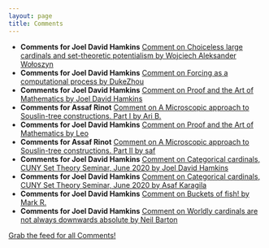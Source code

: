 ```yaml
---
layout: page
title: Comments
---
```


* **Comments for Joel David Hamkins** [Comment on Choiceless large cardinals and set-theoretic potentialism by Wojciech Aleksander Wołoszyn](http://jdh.hamkins.org/choiceless-large-cardinals-and-set-theoretic-potentialism/#comment-10924)
* **Comments for Joel David Hamkins** [Comment on Forcing as a computational process by DukeZhou](http://jdh.hamkins.org/forcing-as-a-computational-process/#comment-10917)
* **Comments for Joel David Hamkins** [Comment on Proof and the Art of Mathematics by Joel David Hamkins](http://jdh.hamkins.org/proof-and-the-art-of-mathematics/#comment-10913)
* **Comments for Assaf Rinot** [Comment on A Microscopic approach to Souslin-tree constructions. Part I by Ari B.](http://blog.assafrinot.com/?p=4059#comment-814)
* **Comments for Joel David Hamkins** [Comment on Proof and the Art of Mathematics by Leo](http://jdh.hamkins.org/proof-and-the-art-of-mathematics/#comment-10912)
* **Comments for Assaf Rinot** [Comment on A Microscopic approach to Souslin-tree constructions. Part II by saf](http://blog.assafrinot.com/?p=4631#comment-811)
* **Comments for Joel David Hamkins** [Comment on Categorical cardinals, CUNY Set Theory Seminar, June 2020 by Joel David Hamkins](http://jdh.hamkins.org/categorical-cardinals-cuny-set-theory-seminar-june-2020/#comment-10910)
* **Comments for Joel David Hamkins** [Comment on Categorical cardinals, CUNY Set Theory Seminar, June 2020 by Asaf Karagila](http://jdh.hamkins.org/categorical-cardinals-cuny-set-theory-seminar-june-2020/#comment-10909)
* **Comments for Joel David Hamkins** [Comment on Buckets of fish! by Mark R.](http://jdh.hamkins.org/buckets-of-fish/#comment-10908)
* **Comments for Joel David Hamkins** [Comment on Worldly cardinals are not always downwards absolute by Neil Barton](http://jdh.hamkins.org/worldly-cardinals-are-not-always-downwards-absolute/#comment-10907)

[Grab the feed for all Comments!](Comments.xml)
